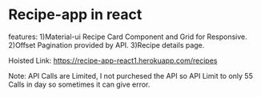 # Recipe-app in react

features:
1)Material-ui Recipe Card Component and Grid for Responsive.
2)Offset Pagination provided by API.
3)Recipe details page.

Hoisted Link: https://recipe-app-react1.herokuapp.com/recipes

Note: API Calls are Limited, I not purchesed the API so API Limit to only 55 Calls in day so sometimes it can give error.
